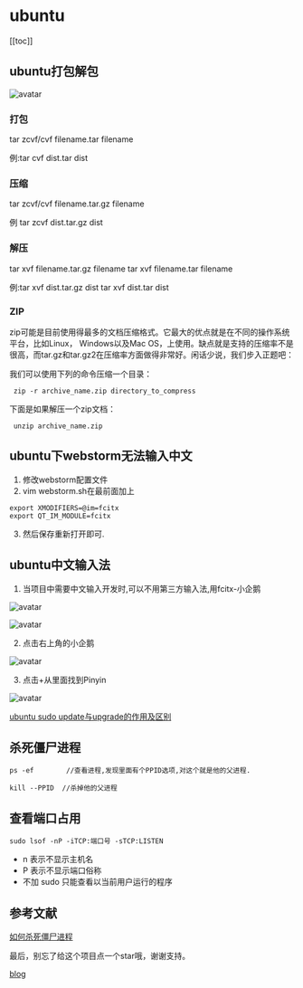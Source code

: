 # ubuntu
[[toc]]

## ubuntu打包解包

![avatar](../public/ubuntu.png)

### 打包
tar zcvf/cvf filename.tar filename

 例:tar cvf dist.tar dist
### 压缩
tar zcvf/cvf filename.tar.gz filename

例 tar zcvf dist.tar.gz dist
### 解压
tar xvf filename.tar.gz filename
tar xvf filename.tar filename

例:tar xvf dist.tar.gz dist
tar xvf dist.tar dist


### ZIP

zip可能是目前使用得最多的文档压缩格式。它最大的优点就是在不同的操作系统平台，比如Linux， Windows以及Mac OS，上使用。缺点就是支持的压缩率不是很高，而tar.gz和tar.gz2在压缩率方面做得非常好。闲话少说，我们步入正题吧：

我们可以使用下列的命令压缩一个目录：

```
 zip -r archive_name.zip directory_to_compress
```

下面是如果解压一个zip文档：

```
 unzip archive_name.zip
```



## ubuntu下webstorm无法输入中文

1. 修改webstorm配置文件
2. vim webstorm.sh在最前面加上
```
export XMODIFIERS=@im=fcitx
export QT_IM_MODULE=fcitx
```
3. 然后保存重新打开即可.

## ubuntu中文输入法

1. 当项目中需要中文输入开发时,可以不用第三方输入法,用fcitx-小企鹅

![avatar](./pubilc/language.png)

![avatar](./pubilc/language2.png)

2. 点击右上角的小企鹅

![avatar](./pubilc/language3.png)

3. 点击+从里面找到Pinyin

![avatar](./pubilc/language4.png)

[ubuntu sudo update与upgrade的作用及区别](http://www.baiyuxiong.com/?p=529)

## 杀死僵尸进程
```
ps -ef        //查看进程,发现里面有个PPID选项,对这个就是他的父进程.
 
kill --PPID  //杀掉他的父进程
```

## 查看端口占用
```
sudo lsof -nP -iTCP:端口号 -sTCP:LISTEN
```

- n 表示不显示主机名
- P 表示不显示端口俗称
- 不加 sudo 只能查看以当前用户运行的程序

## 参考文献
[如何杀死僵尸进程](https://blog.51cto.com/wiliiwin/202015)




最后，别忘了给这个项目点一个star哦，谢谢支持。

[blog](https://github.com/qiufeihong2018/vuepress-blog)
